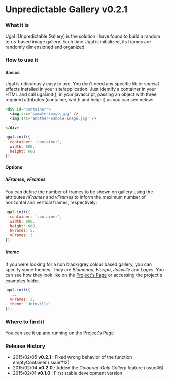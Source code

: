 # Unpredictable Gallery v0.2.1

### What it is
Ugal (Unpredictable Gallery) is the solution I have found to build a random tetris-based image gallery.
Each time Ugal is initialized, its frames are randomly dimensioned and organized.

### How to use it

#### Basics

Ugal is ridiculously easy to use.
You don't need any specific lib or special effects installed in your site/application. Just identify a container in your HTML and call ugal.init(), in your javascript, passing an object with three required attributes (container, width and height) as you can see below:

``` html
<div id='container'>
  <img src='sample-image.jpg' />
  <img src='another-sample-image.jpg' />
  ...
</div>
```

``` javascript
ugal.init({
  container: 'container',
  width: 800,
  height: 600
});
```

#### Options

##### hFrames, vFrames

You can define the number of frames to be shown on gallery using the attributes *hFrames* and *vFrames* to inform the maximum number of horizontal and vertical frames, respectively:

``` javascript
ugal.init({
  container: 'container',
  width: 800,
  height: 600,
  hFrames: 5,
  vFrames: 3
});
```

##### theme

If you were looking for a non black/grey colour based gallery, you can specify some themes. They are *Blumenau*, *Floripa*, *Joinville* and *Lages*. You can see how they look like on the [Project's Page](http://rafaelcamargo.com/pro/ugal/welcome) or accessing the project's examples folder.

``` javascript
ugal.init({
  ...
  vFrames: 3,
  theme: 'Joinville'
});
```

### Where to find it

You can see it up and running on the [Project's Page](http://rafaelcamargo.com/pro/ugal/welcome)

### Release History

- 2015/02/05 **v0.2.1** : Fixed wrong behavior of the function emptyContainer (issue#12)
- 2015/02/04 **v0.2.0** : Added the *Coloured-Only Gallery* feature (issue#6)
- 2015/02/01 **v0.1.0** : First stable development version 
